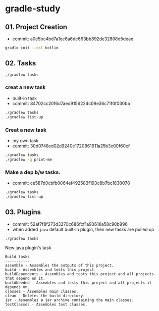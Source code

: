 # gradle-study

## 01. Project Creation
* commit: a0e5bc4bd7a1ec6a6dc663bb892de32808d5deae
```sh
gradle init --dsl kotlin
```

## 02. Tasks
```sh
./gradlew tasks
```

### creat a new task
* built-in task
* commit: 84702cc20f6d7aed9156224c09e36c71f0f030ba
```sh
./gradlew tasks
./gradlew list-up
```

### Creat a new task
* my own task
* commit: 30d0748cd02d9240c1720861911a25b3c00f60cf
```sh
./gradlew tasks
./gradlew -q print-me
```


### Make a dep b/w tasks.
* commit: ce587d0cbfb0064ef492583f190c8b7bc1830078
```sh
./gradlew tasks
./gradlew list-up
```


## 03. Plugins
* commit: 52af7f8f273d3270c686fcf1a93616a58c90b996
* when added `java` default built-in plugin, then new tasks are pulled up
```sh
./gradlew tasks
```

New java plugin's task

```
Build tasks
-----------
assemble - Assembles the outputs of this project.
build - Assembles and tests this project.
buildDependents - Assembles and tests this project and all projects that depend on it.
buildNeeded - Assembles and tests this project and all projects it depends on.
classes - Assembles main classes.
clean - Deletes the build directory.
jar - Assembles a jar archive containing the main classes.
testClasses - Assembles test classes.
```
